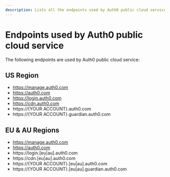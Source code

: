```yaml
---
description: Lists all the endpoints used by Auth0 public cloud service.
---
```


# Endpoints used by Auth0 public cloud service  

The following endpoints are used by Auth0 public cloud service:

## US Region

* https://manage.auth0.com
* https://auth0.com
* https://login.auth0.com
* https://cdn.auth0.com
* https://{YOUR ACCOUNT}.auth0.com
* https://{YOUR ACCOUNT}.guardian.auth0.com 

## EU & AU Regions

* https://manage.auth0.com
* https://auth0.com
* https://login.[eu|au].auth0.com
* https://cdn.[eu|au].auth0.com
* https://{YOUR ACCOUNT}.[eu|au].auth0.com
* https://{YOUR ACCOUNT}.[eu|au].guardian.auth0.com

